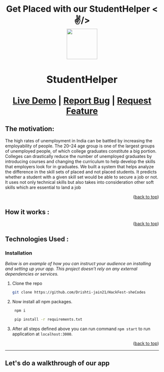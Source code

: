 <h1 align="center">
Get Placed with our StudentHelper <✌️/>

<!-- - Predict your offcampus, oncampus 

To do __ 

- frontend 
   - nav bar 
      - Get your resume verified (resume icon) 
      - Off campus prediction
      - On campus  prediction
   - login signup  to get the resume score and dsa score and to learn which skills you should improve upon 
   - g-form test for dsa (Check your DSA skills) 
   - Contact us 
   - made with 💖 Team shecodes
- Model
   - Off campus
   - On campus
- Resume parser and quality checking

- Server in  Flask to Run the app 

- Deployment -->
<div align="center">
  <a id="top" href="https://main--placement-predictor.netlify.app/#" target="blank">
    <img src="https://main--placement-predictor.netlify.app/final/assets/landing/logo.png" width="100px" alt="">
  </a>

  <h3 align="center">StudentHelper</h3>

  <p align="center">
    <a href="https://main--placement-predictor.netlify.app/#" target="blank">Live Demo</a> |
    <a href="https://github.com/Drishti-jain21/HackFest-sheCodes/issues" target="blank">Report Bug</a> |
    <a href="https://github.com/Drishti-jain21/HackFest-sheCodes/issues" target="blank">Request Feature</a>
  </p>
</div>

## The motivation:

The high rates of unemployment in India can be battled by increasing the employability of people. The 20–24 age group is one of the largest groups of unemployed people, of which college graduates constitute a big portion. Colleges can drastically reduce the number of unemployed graduates by introducing courses and changing the curriculum to help develop the skills that employers look for in graduates. We built a system that helps analyze the difference in the skill sets of placed and not placed students. It predicts whether a student with a given skill set would be able to secure a job or not. It uses not only technical skills but also takes into consideration other soft skills which are essential to land a job

  <p align="right">(<a href="#top">back to top</a>)</p>

## How it works :

<p align="right">(<a href="#top">back to top</a>)</p>

## Technologies Used :

### Installation

_Below is an example of how you can instruct your audience on installing and setting up your app. This project doesn't rely on any external dependencies or services._

1. Clone the repo
   ```sh
   git clone https://github.com/Drishti-jain21/HackFest-sheCodes
   ```
2. Now install all npm packages.
   ```sh
    npm i 

    pip install -r requirements.txt
   ```
3. After all steps defined above you can run command `npm start` to run application at `localhost:3000`.

<p align="right">(<a href="#top">back to top</a>)</p>

---

## Let's do a walkthrough of our app

